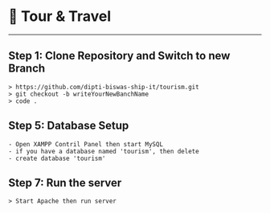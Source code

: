 # 🛒 Tour & Travel
--------------------------

## Step 1: Clone Repository and Switch to new Branch

    > https://github.com/dipti-biswas-ship-it/tourism.git
    > git checkout -b writeYourNewBanchName
    > code .

## Step 5: Database Setup

    - Open XAMPP Contril Panel then start MySQL
    - if you have a database named 'tourism', then delete
    - create database 'tourism'

## Step 7: Run the server

    > Start Apache then run server